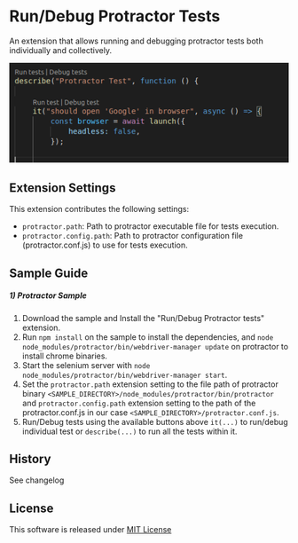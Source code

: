 # Run/Debug Protractor Tests

An extension that allows running and debugging protractor tests both individually and collectively.

![How extension provides buttons for executing protractor tests](./images/usage.png)

## Extension Settings

This extension contributes the following settings:

-   `protractor.path`: Path to protractor executable file for tests execution.
-   `protractor.config.path`: Path to protractor configuration file (protractor.conf.js) to use for tests execution.

## Sample Guide

##### 1) Protractor Sample

1. Download the sample and Install the "Run/Debug Protractor tests" extension.
2. Run `npm install` on the sample to install the dependencies, and `node node_modules/protractor/bin/webdriver-manager update` on protractor to install chrome binaries.
3. Start the selenium server with `node node_modules/protractor/bin/webdriver-manager start`.
4. Set the `protractor.path` extension setting to the file path of protractor binary `<SAMPLE_DIRECTORY>/node_modules/protractor/bin/protractor` and `protractor.config.path` extension setting to the path of the protractor.conf.js in our case `<SAMPLE_DIRECTORY>/protractor.conf.js`.
5. Run/Debug tests using the available buttons above `it(...)` to run/debug individual test or `describe(...)` to run all the tests within it.

## History

See changelog

## License

This software is released under [MIT License](http://www.opensource.org/licenses/mit-license.php)
